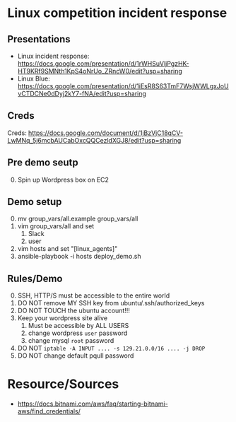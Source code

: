 # Linux competition incident response

## Presentations
* Linux incident response: https://docs.google.com/presentation/d/1rWHSuVljPgzHK-HT9KRf9SMNth1KpS4oNrUo_ZRncW0/edit?usp=sharing
* Linux Blue: https://docs.google.com/presentation/d/1iEsR8S63TmF7WsjWWLgxJoUvCTDCNe0dDyj2kY7-fNA/edit?usp=sharing

## Creds
Creds: https://docs.google.com/document/d/1jBzVjC18qCV-LwMNq_5j6mcbAUCabOxcQQCezldXGJ8/edit?usp=sharing

## Pre demo seutp
0. Spin up Wordpress box on EC2

## Demo setup
0. mv group_vars/all.example group_vars/all
0. vim group_vars/all and set
    1. Slack
    1. user
0. vim hosts and set "[linux_agents]"
0. ansible-playbook -i hosts deploy_demo.sh

## Rules/Demo
0. SSH, HTTP/S must be accessible to the entire world
0. DO NOT remove MY SSH key from ubuntu/.ssh/authorized_keys
0. DO NOT TOUCH the ubuntu account!!!
0. Keep your wordpress site alive
    1. Must be accessible by ALL USERS
    1. change wordpress `user` password
    1. change mysql `root` password
0. DO NOT `iptable -A INPUT .... -s 129.21.0.0/16 .... -j DROP`
0. DO NOT change default pqull password

# Resource/Sources
* https://docs.bitnami.com/aws/faq/starting-bitnami-aws/find_credentials/
